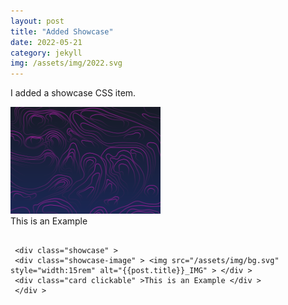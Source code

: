 ```yaml
---
layout: post
title: "Added Showcase"
date: 2022-05-21
category: jekyll
img: /assets/img/2022.svg
---
```

I added a showcase CSS item.
<div class="showcase">
<div class="showcase-image"><img src="/assets/img/bg.svg" style="width:15rem" alt="{{post.title}}_IMG"></div>
<div class="card clickable">This is an Example</div>
</div>

<pre>
<code>
 &lt;div class="showcase" &gt;
 &lt;div class="showcase-image" &gt; &lt;img src="/assets/img/bg.svg" style="width:15rem" alt="{{post.title}}_IMG" &gt; &lt;/div &gt;
 &lt;div class="card clickable" &gt;This is an Example &lt;/div &gt;
 &lt;/div &gt;
</code>
</pre>